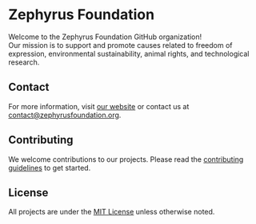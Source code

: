 # Zephyrus Foundation

Welcome to the Zephyrus Foundation GitHub organization!  
Our mission is to support and promote causes related to freedom of expression, environmental sustainability, animal rights, and technological research.

## Contact

For more information, visit [our website](https://zephyrusfoundation.org) or contact us at contact@zephyrusfoundation.org.

## Contributing

We welcome contributions to our projects. Please read the [contributing guidelines](CONTRIBUTING.md) to get started.

## License

All projects are under the [MIT License](LICENSE) unless otherwise noted.
